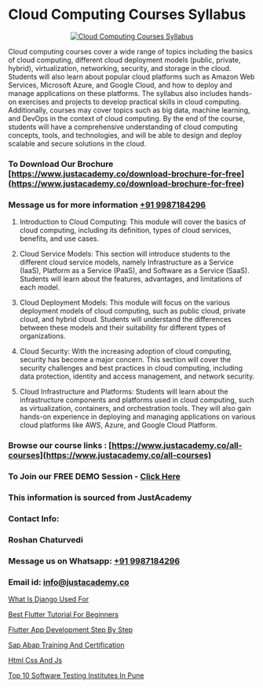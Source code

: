 # Cloud Computing Courses Syllabus

<p align="center">
  <a href="https://justacademy.co/all-courses">
    <img src="https://i.ibb.co/FJQ9DDy/cloud-computing.webp" alt="Cloud Computing Courses Syllabus">
  </a>
</p>


Cloud computing courses cover a wide range of topics including the basics of cloud computing, different cloud deployment models (public, private, hybrid), virtualization, networking, security, and storage in the cloud. Students will also learn about popular cloud platforms such as Amazon Web Services, Microsoft Azure, and Google Cloud, and how to deploy and manage applications on these platforms. The syllabus also includes hands-on exercises and projects to develop practical skills in cloud computing. Additionally, courses may cover topics such as big data, machine learning, and DevOps in the context of cloud computing. By the end of the course, students will have a comprehensive understanding of cloud computing concepts, tools, and technologies, and will be able to design and deploy scalable and secure solutions in the cloud.
### To Download Our Brochure [https://www.justacademy.co/download-brochure-for-free](https://www.justacademy.co/download-brochure-for-free)
### Message us for more information [+91 9987184296](https://api.whatsapp.com/send?phone=919987184296)
1) Introduction to Cloud Computing: This module will cover the basics of cloud computing, including its definition, types of cloud services, benefits, and use cases.

2) Cloud Service Models: This section will introduce students to the different cloud service models, namely Infrastructure as a Service (IaaS), Platform as a Service (PaaS), and Software as a Service (SaaS). Students will learn about the features, advantages, and limitations of each model.

3) Cloud Deployment Models: This module will focus on the various deployment models of cloud computing, such as public cloud, private cloud, and hybrid cloud. Students will understand the differences between these models and their suitability for different types of organizations.

4) Cloud Security: With the increasing adoption of cloud computing, security has become a major concern. This section will cover the security challenges and best practices in cloud computing, including data protection, identity and access management, and network security.

5) Cloud Infrastructure and Platforms: Students will learn about the infrastructure components and platforms used in cloud computing, such as virtualization, containers, and orchestration tools. They will also gain hands-on experience in deploying and managing applications on various cloud platforms like AWS, Azure, and Google Cloud Platform.

### Browse our course links : [https://www.justacademy.co/all-courses](https://www.justacademy.co/all-courses) 
### To Join our FREE DEMO Session - [Click Here](https://www.justacademy.co/register-for-course-demo)


### This information is sourced from JustAcademy
### Contact Info:
### Roshan Chaturvedi
### Message us on Whatsapp: [+91 9987184296](https://api.whatsapp.com/send?phone=919987184296)
### Email id: [info@justacademy.co](mailto:info@justacademy.co)
                
[What Is Django Used For](https://www.linkedin.com/pulse/what-django-used-justacademy-jaipur-ap4hc?trackingId=O%2F2J6a%2BiGDu0WCWVaBkQzg%3D%3D&lipi=urn%3Ali%3Apage%3Ad_flagship3_company_admin%3BIXUBIWFOQ8%2BPAHGixoaE%2FQ%3D%3D)

[Best Flutter Tutorial For Beginners](https://www.linkedin.com/pulse/best-flutter-tutorial-beginners-software-training-sunnyvale-rt0dc/)

[Flutter App Development Step By Step](https://medium.com/@justacademytraining/flutter-app-development-step-by-step-ee88fb86c350)

[Sap Abap Training And Certification](https://medium.com/@namusn/sap-abap-training-and-certification-d71883376039)

[Html Css And Js](https://justacademyin.github.io/Articles/Html-Css-And-Js)

[Top 10 Software Testing Institutes In Pune](https://justacademyin.github.io/justacademy/top-10-software-testing-institutes-in-pune)

